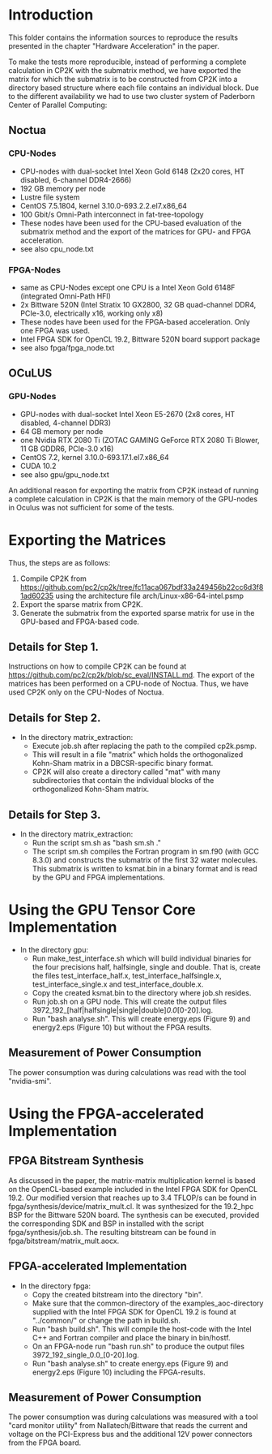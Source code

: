 # Introduction

This folder contains the information sources to reproduce the results presented in the chapter "Hardware Acceleration" in the paper. 

To make the tests more reproducible, instead of performing a complete calculation in CP2K with the submatrix method, we have exported the matrix for which the submatrix is to be constructed from CP2K into a directory based structure where each file contains an individual block. Due to the different availability we had to use two cluster system of Paderborn Center of Parallel Computing:

## Noctua
### CPU-Nodes
* CPU-nodes with dual-socket Intel Xeon Gold 6148 (2x20 cores, HT disabled, 6-channel DDR4-2666)
* 192 GB memory per node
* Lustre file system
* CentOS 7.5.1804, kernel 3.10.0-693.2.2.el7.x86_64
* 100 Gbit/s Omni-Path interconnect in fat-tree-topology
* These nodes have been used for the CPU-based evaluation of the submatrix method and the export of the matrices for GPU- and FPGA acceleration.
* see also cpu_node.txt

### FPGA-Nodes
* same as CPU-Nodes except one CPU is a Intel Xeon Gold 6148F (integrated Omni-Path HFI)
* 2x Bittware 520N (Intel Stratix 10 GX2800, 32 GB quad-channel DDR4, PCIe-3.0, electrically x16, working only x8)
* These nodes have been used for the FPGA-based acceleration. Only one FPGA was used.
* Intel FPGA SDK for OpenCL 19.2, Bittware 520N board support package
* see also fpga/fpga_node.txt

## OCuLUS
### GPU-Nodes
* GPU-nodes with dual-socket Intel Xeon E5-2670 (2x8 cores, HT disabled, 4-channel DDR3)
* 64 GB memory per node
* one Nvidia RTX 2080 Ti (ZOTAC GAMING GeForce RTX 2080 Ti Blower, 11 GB GDDR6, PCIe-3.0 x16)
* CentOS 7.2, kernel 3.10.0-693.17.1.el7.x86_64
* CUDA 10.2
* see also gpu/gpu_node.txt

An additional reason for exporting the matrix from CP2K instead of running a complete calculation in CP2K is that the main memory of the GPU-nodes in Oculus was not sufficient for some of the tests.

# Exporting the Matrices

Thus, the steps are as follows:

1. Compile CP2K from https://github.com/pc2/cp2k/tree/fc11aca067bdf33a249456b22cc6d3f81ad60235 using the architecture file arch/Linux-x86-64-intel.psmp
2. Export the sparse matrix from CP2K.
3. Generate the submatrix from the exported sparse matrix for use in the GPU-based and FPGA-based code.

## Details for Step 1.
Instructions on how to compile CP2K can be found at https://github.com/pc2/cp2k/blob/sc_eval/INSTALL.md. 
The export of the matrices has been performed on a CPU-node of Noctua. Thus, we have used CP2K only on the CPU-Nodes of Noctua.

## Details for Step 2.
* In the directory matrix_extraction:
  * Execute job.sh after replacing the path to the compiled cp2k.psmp.
  * This will result in a file "matrix" which holds the orthogonalized Kohn-Sham matrix in a DBCSR-specific binary format.
  * CP2K will also create a directory called "mat" with many subdirectories that contain the individual blocks of the orthogonalized Kohn-Sham matrix.

## Details for Step 3.
* In the directory matrix_extraction:
  * Run the script sm.sh as "bash sm.sh ."
  * The script sm.sh compiles the Fortran program in sm.f90 (with GCC 8.3.0) and constructs the submatrix of the first 32 water molecules. This submatrix is written to ksmat.bin in a binary format and is read by the GPU and FPGA implementations.

# Using the GPU Tensor Core Implementation

* In the directory gpu:
  * Run make_test_interface.sh which will build individual binaries for the four precisions half, halfsingle, single and double. That is, create the files test_interface_half.x, test_interface_halfsingle.x, test_interface_single.x and test_interface_double.x.
  * Copy the created ksmat.bin to the directory where job.sh resides.
  * Run job.sh on a GPU node. This will create the output files 3972_192_[half|halfsingle|single|double]_0.0_[0-20].log.
  * Run "bash analyse.sh". This will create energy.eps (Figure 9) and energy2.eps (Figure 10) but without the FPGA results.

## Measurement of Power Consumption

The power consumption was during calculations was read with the tool "nvidia-smi".

# Using the FPGA-accelerated Implementation
## FPGA Bitstream Synthesis

As discussed in the paper, the matrix-matrix multiplication kernel is based on the OpenCL-based example included in the Intel FPGA SDK for OpenCL 19.2. Our modified version that reaches up to 3.4 TFLOP/s can be found in fpga/synthesis/device/matrix_mult.cl. It was synthesized for the 19.2_hpc BSP for the Bittware 520N board.
The synthesis can be executed, provided the corresponding SDK and BSP in installed with the script fpga/synthesis/job.sh.
The resulting bitstream can be found in fpga/bitstream/matrix_mult.aocx.

## FPGA-accelerated Implementation

* In the directory fpga:
  * Copy the created bitstream into the directory "bin".
  * Make sure that the common-directory of the examples_aoc-directory supplied with the Intel FPGA SDK for OpenCL 19.2 is found at "../common/" or change the path in build.sh.
  * Run "bash build.sh". This will compile the host-code with the Intel C++ and Fortran compiler and place the binary in bin/hostf.
  * On an FPGA-node run "bash run.sh" to produce the output files 3972_192_single_0.0_[0-20].log.
  * Run "bash analyse.sh" to create energy.eps (Figure 9) and energy2.eps (Figure 10) including the FPGA-results.

## Measurement of Power Consumption

The power consumption was during calculations was measured with a tool "card monitor utility" from Nallatech/Bittware that reads the current and voltage on the PCI-Express bus and the additional 12V power connectors from the FPGA board.

